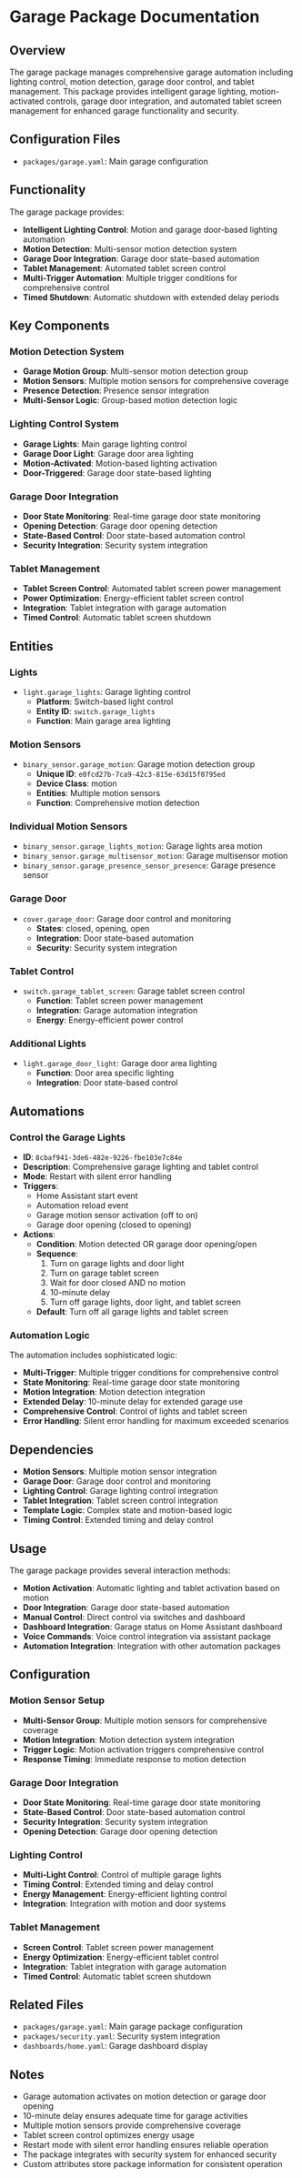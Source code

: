 # Garage Package Documentation

## Overview
The garage package manages comprehensive garage automation including lighting control, motion detection, garage door control, and tablet management. This package provides intelligent garage lighting, motion-activated controls, garage door integration, and automated tablet screen management for enhanced garage functionality and security.

## Configuration Files
- `packages/garage.yaml`: Main garage configuration

## Functionality
The garage package provides:
- **Intelligent Lighting Control**: Motion and garage door-based lighting automation
- **Motion Detection**: Multi-sensor motion detection system
- **Garage Door Integration**: Garage door state-based automation
- **Tablet Management**: Automated tablet screen control
- **Multi-Trigger Automation**: Multiple trigger conditions for comprehensive control
- **Timed Shutdown**: Automatic shutdown with extended delay periods

## Key Components

### Motion Detection System
- **Garage Motion Group**: Multi-sensor motion detection group
- **Motion Sensors**: Multiple motion sensors for comprehensive coverage
- **Presence Detection**: Presence sensor integration
- **Multi-Sensor Logic**: Group-based motion detection logic

### Lighting Control System
- **Garage Lights**: Main garage lighting control
- **Garage Door Light**: Garage door area lighting
- **Motion-Activated**: Motion-based lighting activation
- **Door-Triggered**: Garage door state-based lighting

### Garage Door Integration
- **Door State Monitoring**: Real-time garage door state monitoring
- **Opening Detection**: Garage door opening detection
- **State-Based Control**: Door state-based automation control
- **Security Integration**: Security system integration

### Tablet Management
- **Tablet Screen Control**: Automated tablet screen power management
- **Power Optimization**: Energy-efficient tablet screen control
- **Integration**: Tablet integration with garage automation
- **Timed Control**: Automatic tablet screen shutdown

## Entities

### Lights
- `light.garage_lights`: Garage lighting control
  - **Platform**: Switch-based light control
  - **Entity ID**: `switch.garage_lights`
  - **Function**: Main garage area lighting

### Motion Sensors
- `binary_sensor.garage_motion`: Garage motion detection group
  - **Unique ID**: `e0fcd27b-7ca9-42c3-815e-63d15f0795ed`
  - **Device Class**: motion
  - **Entities**: Multiple motion sensors
  - **Function**: Comprehensive motion detection

### Individual Motion Sensors
- `binary_sensor.garage_lights_motion`: Garage lights area motion
- `binary_sensor.garage_multisensor_motion`: Garage multisensor motion
- `binary_sensor.garage_presence_sensor_presence`: Garage presence sensor

### Garage Door
- `cover.garage_door`: Garage door control and monitoring
  - **States**: closed, opening, open
  - **Integration**: Door state-based automation
  - **Security**: Security system integration

### Tablet Control
- `switch.garage_tablet_screen`: Garage tablet screen control
  - **Function**: Tablet screen power management
  - **Integration**: Garage automation integration
  - **Energy**: Energy-efficient power control

### Additional Lights
- `light.garage_door_light`: Garage door area lighting
  - **Function**: Door area specific lighting
  - **Integration**: Door state-based control

## Automations

### Control the Garage Lights
- **ID**: `8cbaf941-3de6-482e-9226-fbe103e7c84e`
- **Description**: Comprehensive garage lighting and tablet control
- **Mode**: Restart with silent error handling
- **Triggers**:
  - Home Assistant start event
  - Automation reload event
  - Garage motion sensor activation (off to on)
  - Garage door opening (closed to opening)
- **Actions**:
  - **Condition**: Motion detected OR garage door opening/open
  - **Sequence**:
    1. Turn on garage lights and door light
    2. Turn on garage tablet screen
    3. Wait for door closed AND no motion
    4. 10-minute delay
    5. Turn off garage lights, door light, and tablet screen
  - **Default**: Turn off all garage lights and tablet screen

### Automation Logic
The automation includes sophisticated logic:
- **Multi-Trigger**: Multiple trigger conditions for comprehensive control
- **State Monitoring**: Real-time garage door state monitoring
- **Motion Integration**: Motion detection integration
- **Extended Delay**: 10-minute delay for extended garage use
- **Comprehensive Control**: Control of lights and tablet screen
- **Error Handling**: Silent error handling for maximum exceeded scenarios

## Dependencies
- **Motion Sensors**: Multiple motion sensor integration
- **Garage Door**: Garage door control and monitoring
- **Lighting Control**: Garage lighting control integration
- **Tablet Integration**: Tablet screen control integration
- **Template Logic**: Complex state and motion-based logic
- **Timing Control**: Extended timing and delay control

## Usage
The garage package provides several interaction methods:
- **Motion Activation**: Automatic lighting and tablet activation based on motion
- **Door Integration**: Garage door state-based automation
- **Manual Control**: Direct control via switches and dashboard
- **Dashboard Integration**: Garage status on Home Assistant dashboard
- **Voice Commands**: Voice control integration via assistant package
- **Automation Integration**: Integration with other automation packages

## Configuration

### Motion Sensor Setup
- **Multi-Sensor Group**: Multiple motion sensors for comprehensive coverage
- **Motion Integration**: Motion detection system integration
- **Trigger Logic**: Motion activation triggers comprehensive control
- **Response Timing**: Immediate response to motion detection

### Garage Door Integration
- **Door State Monitoring**: Real-time garage door state monitoring
- **State-Based Control**: Door state-based automation control
- **Security Integration**: Security system integration
- **Opening Detection**: Garage door opening detection

### Lighting Control
- **Multi-Light Control**: Control of multiple garage lights
- **Timing Control**: Extended timing and delay control
- **Energy Management**: Energy-efficient lighting control
- **Integration**: Integration with motion and door systems

### Tablet Management
- **Screen Control**: Tablet screen power management
- **Energy Optimization**: Energy-efficient tablet control
- **Integration**: Tablet integration with garage automation
- **Timed Control**: Automatic tablet screen shutdown

## Related Files
- `packages/garage.yaml`: Main garage package configuration
- `packages/security.yaml`: Security system integration
- `dashboards/home.yaml`: Garage dashboard display

## Notes
- Garage automation activates on motion detection or garage door opening
- 10-minute delay ensures adequate time for garage activities
- Multiple motion sensors provide comprehensive coverage
- Tablet screen control optimizes energy usage
- Restart mode with silent error handling ensures reliable operation
- The package integrates with security system for enhanced security
- Custom attributes store package information for consistent operation
